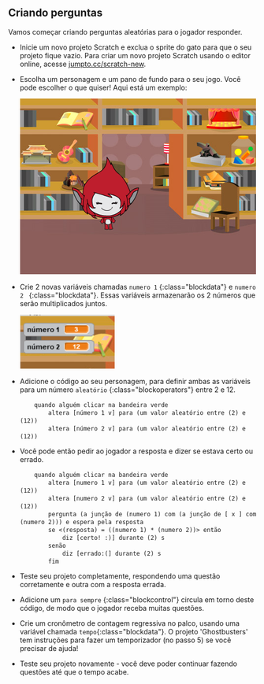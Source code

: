 ## Criando perguntas

Vamos começar criando perguntas aleatórias para o jogador responder.

+ Inicie um novo projeto Scratch e exclua o sprite do gato para que o seu projeto fique vazio. Para criar um novo projeto Scratch usando o editor online, acesse <a href="http://jumpto.cc/scratch-new" target="_blank">jumpto.cc/scratch-new</a>.

+ Escolha um personagem e um pano de fundo para o seu jogo. Você pode escolher o que quiser! Aqui está um exemplo:
    
    ![captura de tela](images/brain-setting.png)

+ Crie 2 novas variáveis ​​chamadas `numero 1` {:class="blockdata"} e `numero 2 ` {:class="blockdata"}. Essas variáveis ​​armazenarão os 2 números que serão multiplicados juntos.
    
    ![captura de tela](images/brain-variables.png)

+ Adicione o código ao seu personagem, para definir ambas as variáveis ​​para um número `aleatório` {:class="blockoperators"} entre 2 e 12.
    
    ```blocks
        quando alguém clicar na bandeira verde
            altera [número 1 v] para (um valor aleatório entre (2) e (12))
            altera [número 2 v] para (um valor aleatório entre (2) e (12))
    ```

+ Você pode então pedir ao jogador a resposta e dizer se estava certo ou errado.
    
    ```blocks
        quando alguém clicar na bandeira verde
            altera [numero 1 v] para (um valor aleatório entre (2) e (12))
            altera [numero 2 v] para (um valor aleatório entre (2) e (12))
            pergunta (a junção de (numero 1) com (a junção de [ x ] com (numero 2))) e espera pela resposta
            se <(resposta) = ((numero 1) * (numero 2))> então 
                diz [certo! :)] durante (2) s
            senão
                diz [errado:(] durante (2) s
            fim
    ```

+ Teste seu projeto completamente, respondendo uma questão corretamente e outra com a resposta errada.

+ Adicione um `para sempre` {:class="blockcontrol"} circula em torno deste código, de modo que o jogador receba muitas questões.

+ Crie um cronômetro de contagem regressiva no palco, usando uma variável chamada `tempo`{:class="blockdata"}. O projeto 'Ghostbusters' tem instruções para fazer um temporizador (no passo 5) se você precisar de ajuda!

+ Teste seu projeto novamente - você deve poder continuar fazendo questões até que o tempo acabe.
